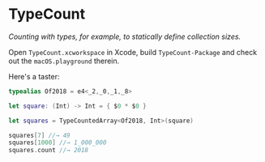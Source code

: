 # TypeCount
_Counting with types, for example, to statically define collection sizes._

Open `TypeCount.xcworkspace` in Xcode, build `TypeCount-Package` and check out the `macOS.playground` therein. 

Here's a taster:

```swift
typealias Of2018 = e4<_2,_0,_1,_8>

let square: (Int) -> Int = { $0 * $0 }

let squares = TypeCountedArray<Of2018, Int>(square)

squares[7] //→ 49
squares[1000] //→ 1_000_000
squares.count //→ 2018
```
